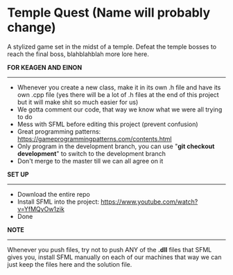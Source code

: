# Temple Quest (Name will probably change)

A stylized game set in the midst of a temple. Defeat the temple bosses to reach the final boss, blahblahblah more lore here.

**FOR KEAGEN AND EINON**
__________________________________________________________________________________________________________________________________________
- Whenever you create a new class, make it in its own .h file and have its own .cpp file (yes there will be a lot of .h files at the end of this project but it will make shit so much easier for us)
- We gotta comment our code, that way we know what we were all trying to do 
- Mess with SFML before editing this project (prevent confusion)
- Great programming patterns: https://gameprogrammingpatterns.com/contents.html
- Only program in the development branch, you can use "**git checkout development**" to switch to the development branch
- Don't merge to the master till we can all agree on it

**SET UP**
__________________________________________________________________________________________________________________________________________
- Download the entire repo
- Install SFML into the project: https://www.youtube.com/watch?v=YfMQyOw1zik
- Done

**NOTE**
__________________________________________________________________________________________________________________________________________
Whenever you push files, try not to push ANY of the **.dll** files that SFML gives you, install SFML manually on each of our machines that way we can just keep the files here and the solution file.
